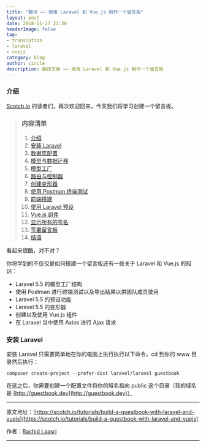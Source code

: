 ```yaml
---
title: "翻译 —— 使用 Laravel 和 Vue.js 制作一个留言板"
layout: post
date: 2018-11-27 21:30
headerImage: false
tag:
- translation
- laravel
- vuejs
category: blog
author: circle
description: 翻译文章 —— 使用 Laravel 和 Vue.js 制作一个留言板
---
```


### 介绍

[Scotch.io](https://scotch.io) 的读者们，再次欢迎回来，今天我们将学习创建一个留言板。

> ### 内容清单
> 1. [介绍][1]
> 2. [安装 Laravel][2]
> 3. [数据库配置][3]
> 4. [模型与数据迁移][4]
> 5. [模型工厂][5]
> 6. [路由与控制器][6]
> 7. [创建变形器][7]
> 8. [使用 Postman 终端测试][8]
> 9. [前端搭建][9]
> 10. [使用 Laravel 预设][10]
> 11. [Vue.js 组件][11]
> 12. [显示所有的签名][12]
> 13. [签署留言板][13]
> 14. [结语][14]

看起来很酷，对不对？

你将学到的不仅仅是如何搭建一个留言板还有一些关于 Laravel 和 Vue.js 的知识：

* Laravel 5.5 的模型工厂结构
* 使用 Postman 进行终端测试以及导出结果以供团队成员使用
* Laravel 5.5 的预设功能
* Laravel 5.5 的变形器
* 创建以及使用 Vue.js 组件
* 在 Laravel 当中使用 Axios 进行 Ajax 请求

### 安装 Laravel

安装 Laravel 只需要简单地在你的电脑上执行执行以下命令，cd 到你的 www 目录然后执行：

```shell
composer create-project --prefer-dist laravel/laravel guestbook
```

在这之后，你需要创建一个配置文件将你的域名指向 public 这个目录（我的域名是 [http://guestbook.dev](http://guestbook.dev)）

---  
原文地址：[https://scotch.io/tutorials/build-a-guestbook-with-laravel-and-vuejs](https://scotch.io/tutorials/build-a-guestbook-with-laravel-and-vuejs)

作者：[Rachid Laasri](https://scotch.io/@RachidLaasri)

---

[1]: #介绍
[2]: #安装-laravel
[3]: #数据库配置
[4]: #模型与数据迁移
[5]: #模型工厂
[6]: #路由与控制器
[7]: #创建变形器
[8]: #使用-postman-终端测试
[9]: #前端搭建
[10]: #使用-laravel-预设
[11]: #vue.js-组件
[12]: #显示所有的签名
[13]: #签署留言板
[14]: #结语
